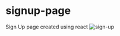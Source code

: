 # signup-page
Sign Up page created using react
![sign-up](https://github.com/DipanshuRai/signup-page/assets/157129062/3d5e8cd8-d2d1-4c3f-b95f-a3d014ab57ff)
